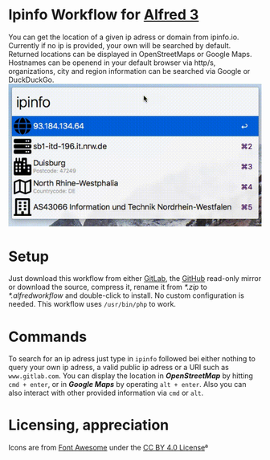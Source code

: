 
# Ipinfo Workflow for [Alfred 3](https://www.alfredapp.com)
You can get the location of a given ip adress or domain from ipinfo.io. Currently if no ip is provided, your own will be searched by default.  
Returned locations can be displayed in OpenStreetMaps or Google Maps.
Hostnames can be openend in your default browser via http/s, organizations, city and region information can be searched via Google or DuckDuckGo.  
![workflow gif](workflow.gif)
# Setup
Just download this workflow from either [GitLab](https://gitlab.com/schwedenmut/alfred-geoip-workflow), the [GitHub](https://github.com/schwedenmut/alfred-ipinfo-workflow) read-only mirror or download the source, compress it, rename it from _\*.zip_ to _\*.alfredworkflow_ and double-click to install. No custom configuration is needed. This workflow uses `/usr/bin/php` to work.
# Commands
To search for an ip adress just type in `ipinfo` followed bei either nothing to query your own ip adress, a valid public ip adress or a URI such as `www.gitlab.com`. 
You can display the location in _**OpenStreetMap**_ by hitting `cmd + enter`, or in _**Google Maps**_ by operating `alt + enter`.
Also you can also interact with other provided information via `cmd` or `alt`.
# Licensing, appreciation
Icons are from [Font Awesome](https://fontawesome.com) under the [CC BY 4.0 License](https://creativecommons.org/licenses/by/4.0/)ª